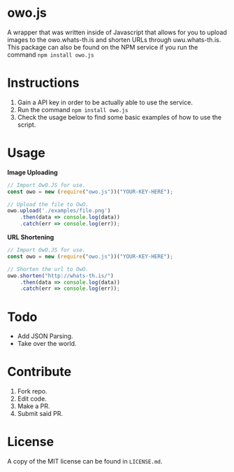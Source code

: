 # owo.js

A wrapper that was written inside of Javascript that allows for you to upload images to the owo.whats-th.is and shorten URLs through uwu.whats-th.is. This package can also be found on the NPM service if you run the command `npm install owo.js`

# Instructions

1. Gain a API key in order to be actually able to use the service.
2. Run the command `npm install owo.js`
3. Check the usage below to find some basic examples of how to use the script.

# Usage

**Image Uploading**
```js
// Import OwO.JS for use.
const owo = new (require("owo.js"))("YOUR-KEY-HERE");

// Upload the file to OwO.
owo.upload('./examples/file.png')
	.then(data => console.log(data))
    .catch(err => console.log(err));
```

**URL Shortening**
```js
// Import OwO.JS for use.
const owo = new (require("owo.js"))("YOUR-KEY-HERE");

// Shorten the url to OwO.
owo.shorten("http://whats-th.is/")
	.then(data => console.log(data))
    .catch(err => console.log(err));
```

# Todo

- Add JSON Parsing.
- Take over the world.

# Contribute

1. Fork repo.
2. Edit code.
3. Make a PR.
4. Submit said PR.

# License

A copy of the MIT license can be found in `LICENSE.md`.
